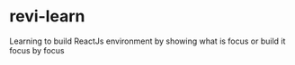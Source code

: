# revi-learn
Learning to build ReactJs environment by showing what is focus or build it focus by focus
